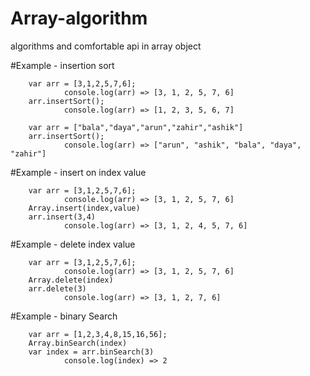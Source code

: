 # Array-algorithm
algorithms and comfortable api in array object

#Example - insertion sort

        var arr = [3,1,2,5,7,6];
                console.log(arr) => [3, 1, 2, 5, 7, 6]
        arr.insertSort();
                console.log(arr) => [1, 2, 3, 5, 6, 7]
                
        var arr = ["bala","daya","arun","zahir","ashik"]
        arr.insertSort();
                console.log(arr) => ["arun", "ashik", "bala", "daya", "zahir"]


#Example - insert on index value

        var arr = [3,1,2,5,7,6];
                console.log(arr) => [3, 1, 2, 5, 7, 6]
        Array.insert(index,value)
        arr.insert(3,4)
                console.log(arr) => [3, 1, 2, 4, 5, 7, 6]

#Example - delete index value

        var arr = [3,1,2,5,7,6];
                console.log(arr) => [3, 1, 2, 5, 7, 6]
        Array.delete(index)
        arr.delete(3)
                console.log(arr) => [3, 1, 2, 7, 6]
    
#Example - binary Search

        var arr = [1,2,3,4,8,15,16,56];
        Array.binSearch(index)
        var index = arr.binSearch(3)
                console.log(index) => 2

